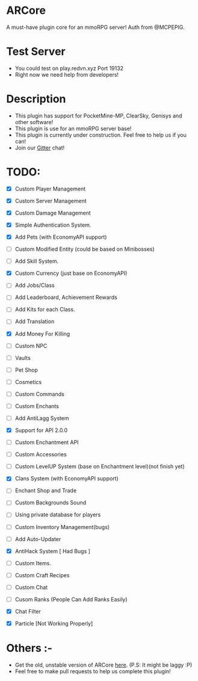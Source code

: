 # ARCore

A must-have plugin core for an mmoRPG server! Auth from @MCPEPIG.

# Test Server
- You could test on play.redvn.xyz Port 19132
- Right now we need help from developers!

# Description
- This plugin has support for PocketMine-MP, ClearSky, Genisys and other software!
- This plugin is use for an mmoRPG server base!
- This plugin is currently under construction. Feel free to help us if you can!
- Join our [Gitter](https://gitter.im/neurobinds-project/Lobby?utm_source=share-link&utm_medium=link&utm_campaign=share-link) chat!

# TODO:
- [x] Custom Player Management
- [x] Custom Server Management
- [x] Custom Damage Management
- [x] Simple Authentication System.
- [x] Add Pets (with EconomyAPI support)
- [ ] Custom Modified Entity (could be based on Minibosses)
- [ ] Add Skill System.
- [x] Custom Currency (just base on EconomyAPI)
- [ ] Add Jobs/Class
- [ ] Add Leaderboard, Achievement Rewards
- [ ] Add Kits for each Class.
- [ ] Add Translation
- [x] Add Money For Killing
- [ ] Custom NPC
- [ ] Vaults
- [ ] Pet Shop
- [ ] Cosmetics
- [ ] Custom Commands
- [ ] Custom Enchants
- [ ] Add AntiLagg System
- [x] Support for API 2.0.0
- [ ] Custom Enchantment API
- [ ] Custom Accessories
- [ ] Custom LevelUP System (base on Enchantment level)(not finish yet)
- [x] Clans System (with EconomyAPI support)
- [ ] Enchant Shop and Trade
- [ ] Custom Backgrounds Sound
- [ ] Using private database for players
- [ ] Custom Inventory Management(bugs)
- [ ] Add Auto-Updater
- [x] AntiHack System [ Had Bugs ]
- [ ] Custom Items.
- [ ] Custom Craft Recipes
- [ ] Custom Chat
- [ ] Cusom Ranks (People Can Add Ranks Easily)
- [x] Chat Filter
- [x] Particle [Not Working Properly]


# Others :-
- Get the old, unstable version of ARCore [here](https://github.com/ArchRPG/ArchCoreSystem/tree/Old-Core). (P.S: It might be laggy :P)
- Feel free to make pull requests to help us complete this plugin!
